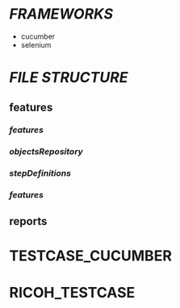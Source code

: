 # ***FRAMEWORKS***

- cucumber
- selenium



# ***FILE STRUCTURE***

## **features**

### *features*
    
### *objectsRepository*

### *stepDefinitions*

### *features*


## **reports**

# TESTCASE_CUCUMBER
# RICOH_TESTCASE
